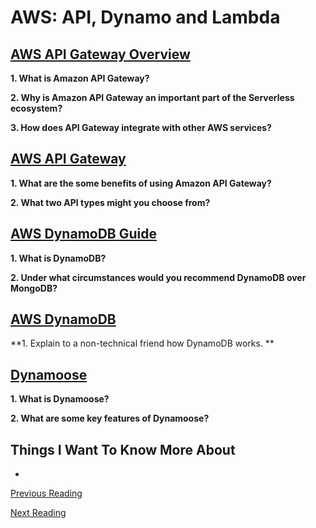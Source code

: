 # AWS: API, Dynamo and Lambda

## [AWS API Gateway Overview](https://www.serverless.com/amazon-api-gateway)

**1. What is Amazon API Gateway?**


**2. Why is Amazon API Gateway an important part of the Serverless ecosystem?**


**3. How does API Gateway integrate with other AWS services?**


## [AWS API Gateway](https://aws.amazon.com/api-gateway/)

**1. What are the some benefits of using Amazon API Gateway?**


**2. What two API types might you choose from?**


## [AWS DynamoDB Guide](https://www.dynamodbguide.com/what-is-dynamo-db/)

**1. What is DynamoDB?**


**2. Under what circumstances would you recommend DynamoDB over MongoDB?**


## [AWS DynamoDB](https://aws.amazon.com/dynamodb/)

**1. Explain to a non-technical friend how DynamoDB works.
**


## [Dynamoose](https://dynamoosejs.com/getting_started/Introduction)

**1. What is Dynamoose?**


**2. What are some key features of Dynamoose?**


## Things I Want To Know More About

- 

[Previous Reading](./class-17.md)

[Next Reading](./class-19.md)
